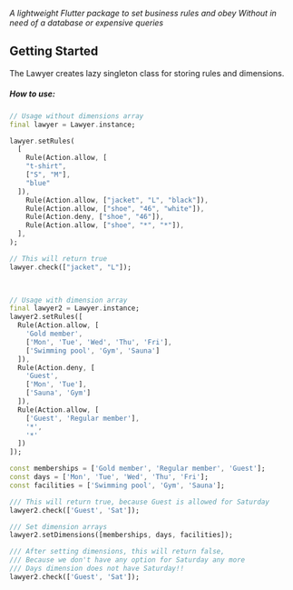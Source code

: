 
_A lightweight Flutter package to set business rules and obey_
_Without in need of a database or expensive queries_
## Getting Started
The Lawyer creates lazy singleton class for storing rules and dimensions.
##### How to use:

```dart
// Usage without dimensions array
final lawyer = Lawyer.instance;

lawyer.setRules(
  [
    Rule(Action.allow, [
    "t-shirt",
    ["S", "M"],
    "blue"
  ]),
    Rule(Action.allow, ["jacket", "L", "black"]),
    Rule(Action.allow, ["shoe", "46", "white"]),
    Rule(Action.deny, ["shoe", "46"]),
    Rule(Action.allow, ["shoe", "*", "*"]),
  ],
);

// This will return true
lawyer.check(["jacket", "L"]);

  

// Usage with dimension array
final lawyer2 = Lawyer.instance;
lawyer2.setRules([
  Rule(Action.allow, [
    'Gold member',
    ['Mon', 'Tue', 'Wed', 'Thu', 'Fri'],
    ['Swimming pool', 'Gym', 'Sauna']
  ]),
  Rule(Action.deny, [
    'Guest',
    ['Mon', 'Tue'],
    ['Sauna', 'Gym']
  ]),
  Rule(Action.allow, [
    ['Guest', 'Regular member'],
    '*',
    '*'
  ])
]);

const memberships = ['Gold member', 'Regular member', 'Guest'];
const days = ['Mon', 'Tue', 'Wed', 'Thu', 'Fri'];
const facilities = ['Swimming pool', 'Gym', 'Sauna'];

/// This will return true, because Guest is allowed for Saturday
lawyer2.check(['Guest', 'Sat']);

/// Set dimension arrays
lawyer2.setDimensions([memberships, days, facilities]);

/// After setting dimensions, this will return false,
/// Because we don't have any option for Saturday any more
/// Days dimension does not have Saturday!!
lawyer2.check(['Guest', 'Sat']);
```